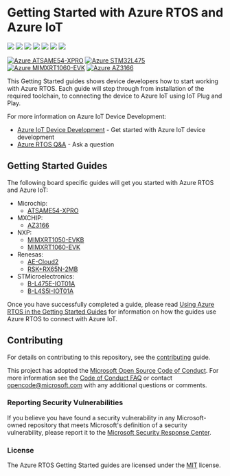 # Getting Started with Azure RTOS and Azure IoT

![](https://github.com/azure-rtos/getting-started/workflows/Markdown%20links/badge.svg)
![](https://github.com/azure-rtos/getting-started/workflows/ATSAME54-XPRO/badge.svg)
![](https://github.com/azure-rtos/getting-started/workflows/AZ3166/badge.svg)
![](https://github.com/azure-rtos/getting-started/workflows/MIMXRT1050-EVKB/badge.svg)
![](https://github.com/azure-rtos/getting-started/workflows/MIMXRT1060-EVK/badge.svg)
![](https://github.com/azure-rtos/getting-started/workflows/RSK-RX65N-2MB/badge.svg)
![](https://github.com/azure-rtos/getting-started/workflows/STM32L4_L4+/badge.svg)

<!-- markdown-link-check-disable -->
[![Azure ATSAME54-XPRO](https://dev.azure.com/azure-iot-dde/Azure%20RTOS%20GSG/_apis/build/status/gsg.microchip.atsame54xpro?repoName=azure-rtos%2Fgetting-started&branchName=refs%2Fpull%2F224%2Fmerge&jobName=Microchip_Build)](https://dev.azure.com/azure-iot-dde/Azure%20RTOS%20GSG/_build/latest?definitionId=6&repoName=azure-rtos%2Fgetting-started&branchName=master)
[![Azure STM32L475](https://dev.azure.com/azure-iot-dde/Azure%20RTOS%20GSG/_apis/build/status/gsg.stm.L475EIOT01A?repoName=azure-rtos%2Fgetting-started&branchName=master&jobName=STM_Build)](https://dev.azure.com/azure-iot-dde/Azure%20RTOS%20GSG/_build/latest?definitionId=5&repoName=azure-rtos%2Fgetting-started&branchName=master)
[![Azure MIMXRT1060-EVK](https://dev.azure.com/azure-iot-dde/Azure%20RTOS%20GSG/_apis/build/status/gsg.nxp.mimxrt1060evk?repoName=azure-rtos%2Fgetting-started&branchName=master&jobName=NXP_Build)](https://dev.azure.com/azure-iot-dde/Azure%20RTOS%20GSG/_build/latest?definitionId=4&repoName=azure-rtos%2Fgetting-started&branchName=master)
[![Azure AZ3166](https://dev.azure.com/azure-iot-dde/Azure%20RTOS%20GSG/_apis/build/status/gsg.mxchip.az3166?repoName=azure-rtos%2Fgetting-started&branchName=master&jobName=MXCHIP_Build)](https://dev.azure.com/azure-iot-dde/Azure%20RTOS%20GSG/_build/latest?definitionId=2&repoName=azure-rtos%2Fgetting-started&branchName=master)
<!-- markdown-link-check-enable-->

This Getting Started guides shows device developers how to start working with Azure RTOS. Each guide will step through from installation of the required toolchain, to connecting the device to Azure IoT using IoT Plug and Play.

For more information on Azure IoT Device Development:
* [Azure IoT Device Development](https://docs.microsoft.com/azure/iot-develop) - Get started with Azure IoT device development
* [Azure RTOS Q&A](https://aka.ms/QnA/azure-rtos) - Ask a question

## Getting Started Guides

The following board specific guides will get you started with Azure RTOS and Azure IoT:

* Microchip:
  * [ATSAME54-XPRO](Microchip/ATSAME54-XPRO)
* MXCHIP: 
  * [AZ3166](MXChip/AZ3166)
* NXP: 
  * [MIMXRT1050-EVKB](NXP/MIMXRT1050-EVKB)
  * [MIMXRT1060-EVK](NXP/MIMXRT1060-EVK)
* Renesas: 
  * [AE-Cloud2](Renesas/Synergy)
  * [RSK+RX65N-2MB](Renesas/RSK_RX65N_2MB)
* STMicroelectronics: 
  * [B-L475E-IOT01A](STMicroelectronics/STM32L4_L4+)
  * [B-L4S5I-IOT01A](STMicroelectronics/STM32L4_L4+)

Once you have successfully completed a guide, please read [Using Azure RTOS in the Getting Started Guides](docs/using-azure-rtos.md) for information on how the guides use Azure RTOS to connect with Azure IoT.

## Contributing

For details on contributing to this repository, see the [contributing](CONTRIBUTING.md) guide.

This project has adopted the [Microsoft Open Source Code of Conduct](https://opensource.microsoft.com/codeofconduct/).
For more information see the [Code of Conduct FAQ](https://opensource.microsoft.com/codeofconduct/faq/)
or contact [opencode@microsoft.com](mailto:opencode@microsoft.com) with any additional questions or comments.

### Reporting Security Vulnerabilities

If you believe you have found a security vulnerability in any Microsoft-owned repository that meets Microsoft's definition of a security vulnerability, please report it to the [Microsoft Security Response Center](SECURITY.md).

### License

The Azure RTOS Getting Started guides are licensed under the [MIT](LICENSE.txt) license.
